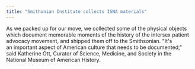 ```yaml
---
title: "Smithonian Institute collects ISNA materials"
---
```


  
As we packed up for our move, we collected some of the physical objects  
which document memorable moments of the history of the intersex patient  
advocacy movement, and shipped them off to the Smithsonian. "It's  
an important aspect of American culture that needs to be documented,"  
said Katherine Ott, Curator of Science, Medicine, and Society in the  
National Museum of American History.